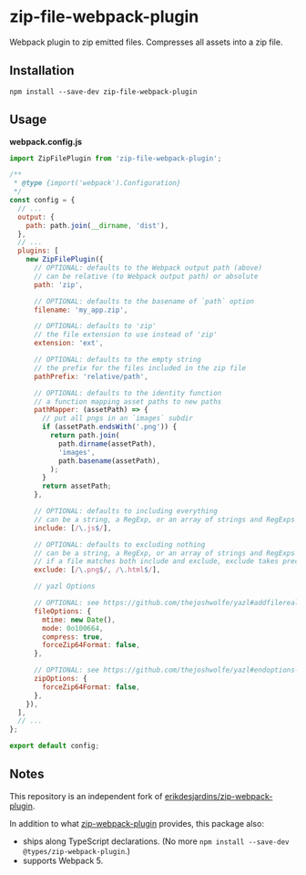 # zip-file-webpack-plugin

Webpack plugin to zip emitted files. Compresses all assets into a zip file.

## Installation

`npm install --save-dev zip-file-webpack-plugin`

## Usage

**webpack.config.js**

```js
import ZipFilePlugin from 'zip-file-webpack-plugin';

/**
 * @type {import('webpack').Configuration}
 */
const config = {
  // ...
  output: {
    path: path.join(__dirname, 'dist'),
  },
  // ...
  plugins: [
    new ZipFilePlugin({
      // OPTIONAL: defaults to the Webpack output path (above)
      // can be relative (to Webpack output path) or absolute
      path: 'zip',

      // OPTIONAL: defaults to the basename of `path` option
      filename: 'my_app.zip',

      // OPTIONAL: defaults to 'zip'
      // the file extension to use instead of 'zip'
      extension: 'ext',

      // OPTIONAL: defaults to the empty string
      // the prefix for the files included in the zip file
      pathPrefix: 'relative/path',

      // OPTIONAL: defaults to the identity function
      // a function mapping asset paths to new paths
      pathMapper: (assetPath) => {
        // put all pngs in an `images` subdir
        if (assetPath.endsWith('.png')) {
          return path.join(
            path.dirname(assetPath),
            'images',
            path.basename(assetPath),
          );
        }
        return assetPath;
      },

      // OPTIONAL: defaults to including everything
      // can be a string, a RegExp, or an array of strings and RegExps
      include: [/\.js$/],

      // OPTIONAL: defaults to excluding nothing
      // can be a string, a RegExp, or an array of strings and RegExps
      // if a file matches both include and exclude, exclude takes precedence
      exclude: [/\.png$/, /\.html$/],

      // yazl Options

      // OPTIONAL: see https://github.com/thejoshwolfe/yazl#addfilerealpath-metadatapath-options
      fileOptions: {
        mtime: new Date(),
        mode: 0o100664,
        compress: true,
        forceZip64Format: false,
      },

      // OPTIONAL: see https://github.com/thejoshwolfe/yazl#endoptions-finalsizecallback
      zipOptions: {
        forceZip64Format: false,
      },
    }),
  ],
  // ...
};

export default config;
```

## Notes

This repository is an independent fork of [erikdesjardins/zip-webpack-plugin](https://github.com/erikdesjardins/zip-webpack-plugin).

In addition to what [zip-webpack-plugin](https://www.npmjs.com/package/zip-webpack-plugin) provides, this package also:

- ships along TypeScript declarations. (No more `npm install --save-dev @types/zip-webpack-plugin`.)
- supports Webpack 5.
